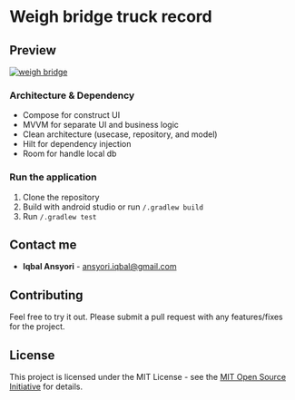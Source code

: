 # Weigh bridge truck record

## Preview
[![weigh bridge](https://img.youtube.com/vi/6yDpRuYxHeE/0.jpg)](https://www.youtube.com/watch?v=6yDpRuYxHeE "Weigh bridge apps")

### Architecture & Dependency
- Compose for construct UI
- MVVM for separate UI and business logic
- Clean architecture (usecase, repository, and model)
- Hilt for dependency injection
- Room for handle local db
  
### Run the application

1) Clone the repository
2) Build with android studio  or run `/.gradlew build`
3) Run `/.gradlew test`

## Contact me
* **Iqbal Ansyori** - [ansyori.iqbal@gmail.com](mailto:ansyori.iqbal@gmail.com)

## Contributing
Feel free to try it out. Please submit a pull request with any features/fixes for the project.

## License
This project is licensed under the MIT License - see the [MIT Open Source Initiative](https://opensource.org/licenses/MIT) for details.
